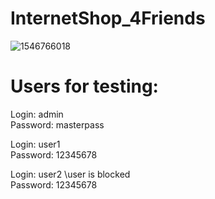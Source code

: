 # InternetShop_4Friends
![1546766018](https://user-images.githubusercontent.com/96177236/152158313-d7952337-cb72-4694-a1d7-e5aac18b395c.jpg)
# Users for testing:

Login: admin   
Password: masterpass

Login: user1   
Password: 12345678

Login: user2      \\user is blocked   
Password: 12345678
